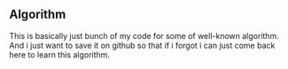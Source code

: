 ## Algorithm
 This is basically just bunch of my code for some of well-known algorithm. And i just want to save it on github so that if i forgot i can just come back here to learn this algorithm.

 